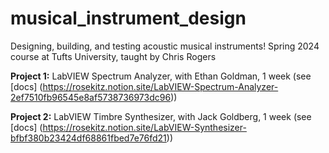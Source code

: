 # musical_instrument_design
Designing, building, and testing acoustic musical instruments!
Spring 2024 course at Tufts University, taught by Chris Rogers


**Project 1:** LabVIEW Spectrum Analyzer, with Ethan Goldman, 1 week (see [docs] (https://rosekitz.notion.site/LabVIEW-Spectrum-Analyzer-2ef7510fb96545e8af5738736973dc96))

**Project 2:** LabVIEW Timbre Synthesizer, with Jack Goldberg, 1 week (see [docs] (https://rosekitz.notion.site/LabVIEW-Synthesizer-bfbf380b23424df68861fbed7e76fd21))
